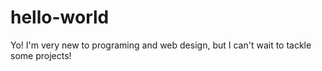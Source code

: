 # hello-world
Yo! I'm very new to programing and web design, but I can't wait to tackle some projects!
